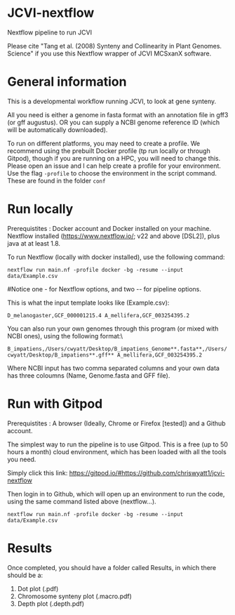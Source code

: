 # JCVI-nextflow 

Nextflow pipeline to run JCVI

Please cite "Tang et al. (2008) Synteny and Collinearity in Plant Genomes. Science" if you use this Nextflow wrapper of JCVI MCSxanX software.

# General information

This is a developmental workflow running JCVI, to look at gene synteny. 

All you need is either a genome in fasta format with an annotation file in gff3 (or gff augustus). OR you can supply a NCBI genome reference ID (which will be automatically downloaded).

To run on different platforms, you may need to create a profile. We recommend using the prebuilt Docker profile (tp run locally or through Gitpod), though if you are running on a HPC, you will need to change this. Please open an issue and I can help create a profile for your environment. Use the flag `-profile` to choose the environment in the script command. These are found in the folder `conf`

# Run locally

Prerequistites : Docker account and Docker installed on your machine. Nextflow installed (https://www.nextflow.io/; v22 and above [DSL2]), plus java at at least 1.8.

To run Nextflow (locally with docker installed), use the following command:

`nextflow run main.nf -profile docker -bg -resume --input data/Example.csv`

#Notice one - for Nextflow options, and two -- for pipeline options.


This is what the input template looks like (Example.csv):

`D_melanogaster,GCF_000001215.4
A_mellifera,GCF_003254395.2`

You can also run your own genomes through this program (or mixed with NCBI ones), using the following format:\

`B_impatiens,/Users/cwyatt/Desktop/B_impatiens_Genome**.fasta**,/Users/cwyatt/Desktop/B_impatiens**.gff**
A_mellifera,GCF_003254395.2`

Where NCBI input has two comma separated columns and your own data has three coloumns (Name, Genome.fasta and GFF file).

# Run with Gitpod

Prerequistites : A browser (Ideally, Chrome or Firefox \[tested\]) and a Github account.

The simplest way to run the pipeline is to use Gitpod. This is a free (up to 50 hours a month) cloud environment, which has been loaded with all the tools you need.

Simply click this link: https://gitpod.io/#https://github.com/chriswyatt1/jcvi-nextflow

Then login in to Github, which will open up an environment to run the code, using the same command listed above (nextflow...).

`nextflow run main.nf -profile docker -bg -resume --input data/Example.csv`

# Results

Once completed, you should have a folder called Results, in which there should be a:

1. Dot plot (<Species1><Species2>.pdf)
2. Chromosome synteny plot (<Species1><Species2>.macro.pdf)
3. Depth plot (<Species1><Species2>.depth.pdf)
